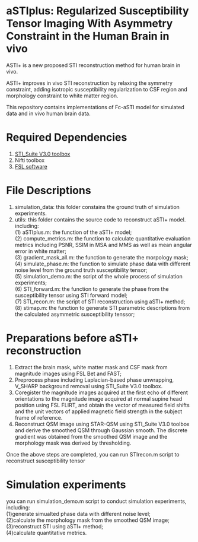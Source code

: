 # aSTIplus: Regularized Susceptibility Tensor Imaging With Asymmetry Constraint in the Human Brain in vivo
ASTI+ is a new proposed STI reconstruction method for human brain in vivo. 

ASTI+ improves in vivo STI reconstruction by relaxing the symmetry constraint, adding isotropic susceptibility regularization to CSF region and morphology constraint to white matter region.

This repository contains implementations of Fc-aSTI model for simulated data and in vivo human brain data.

# Required Dependencies
1. [STI_Suite V3.0 toolbox](https://people.eecs.berkeley.edu/~chunlei.liu/software.html)
2. Nifti toolbox
3. [FSL software](https://fsl.fmrib.ox.ac.uk/fsl/fslwiki/)

# File Descriptions
1. simulation_data: this folder constains the ground truth of simulation experiments.
2. utils: this folder contains the source code to reconstruct aSTI+ model. including:  
(1) aSTIplus.m: the function of the aSTI+ model;  
(2) compute_metrics.m: the function to calculate quantitative evaluation metrics including PSNR, SSIM in MSA and MMS as well as mean angular error in white matter;  
(3) gradient_mask_all.m: the function to generate the morpology mask;  
(4) simulate_phase.m: the function to simulate phase data with different noise level from the ground truth susceptibility tensor;  
(5) simulation_demo.m: the script of the whole process of simulation experiments;  
(6) STI_forward.m: the function to generate the phase from the susceptibility tensor using STI forward model;  
(7) STI_recon.m: the script of STI reconstruction using aSTI+ method;  
(8) stimap.m: the function to generate STI parametric descriptions from the calculated asymmetric susceptibility tenssor;  

# Preparations before aSTI+ reconstruction
1. Extract the brain mask, white matter mask and CSF mask from magnitude images using FSL Bet and FAST;
2. Preprocess phase including Laplacian-based phase unwrapping, V_SHARP background removal using STI_Suite V3.0 toolbox.
3. Coregister the magnitude images acquired at the first echo of different orientations to the magnitude image acquired at normal supine head position using FSL FLIRT, and obtain the vector of measured field shifts and the unit vectors of applied magnetic field strength in the subject frame of reference.
4. Reconstruct QSM image using STAR-QSM using STI_Suite V3.0 toolbox and derive the smoothed QSM through Gaussian smooth. The discrete gradient was obtained from the smoothed QSM image and the morphology mask was derived by thresholding.

Once the above steps are completed, you can run STIrecon.m script to reconstruct susceptibility tensor

# Simulation experiments
you can run simulation_demo.m script to conduct simulation experiments, including:    
(1)generate simualted phase data with different noise level;  
(2)calculate the morphology mask from the smoothed QSM image;  
(3)reconstruct STI using aSTI+ method;  
(4)calculate quantitative metrics.
